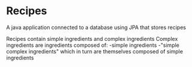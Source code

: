 # Recipes
A java application connected to a database using JPA that stores recipes

Recipes contain simple ingredients and complex ingredients
Complex ingredients are ingredients composed of: 
-simple ingredients
-"simple complex ingredients" which in turn are themselves composed of simple ingredients